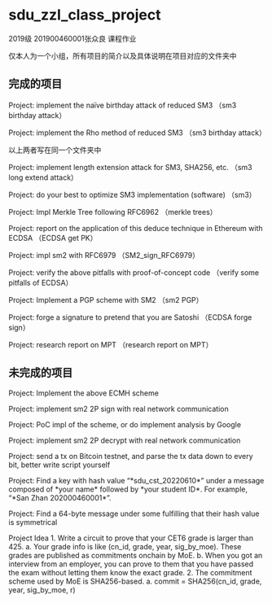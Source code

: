# sdu_zzl_class_project
2019级 201900460001张众良 课程作业

仅本人为一个小组，所有项目的简介以及具体说明在项目对应的文件夹中

## 完成的项目

Project: implement the naïve birthday attack of reduced SM3 （sm3 birthday attack）

Project: implement the Rho method of reduced SM3 （sm3 birthday attack）

以上两者写在同一个文件夹中

Project: implement length extension attack for SM3, SHA256, etc. （sm3 long extend attack）

Project: do your best to optimize SM3 implementation (software) （sm3）

Project: Impl Merkle Tree following RFC6962   （merkle trees）

Project: report on the application of this deduce technique in Ethereum with ECDSA  （ECDSA get PK）

Project: impl sm2 with RFC6979 （SM2_sign_RFC6979）

Project: verify the above pitfalls with proof-of-concept code （verify some pitfalls of ECDSA）

Project: Implement a PGP scheme with SM2 （sm2 PGP）

Project: forge a signature to pretend that you are Satoshi  （ECDSA forge sign）

Project: research report on MPT （research report on MPT）

## 未完成的项目

Project: Implement the above ECMH scheme

Project: implement sm2 2P sign with real network communication

Project: PoC impl of the scheme, or do implement analysis by Google

Project: implement sm2 2P decrypt with real network communication

Project: send a tx on Bitcoin testnet, and parse the tx data down to every bit, better write script yourself

Project: Find a key with hash value “\*sdu_cst_20220610\*” under a message composed of \*your name\* followed by \*your student ID\*. For example, “\*San Zhan 202000460001\*”. 

Project: Find a 64-byte message under some  fulfilling that their hash value is symmetrical

Project Idea 1. Write a circuit to prove that your CET6 grade is larger than 425. a. Your grade info is like (cn_id, grade, year, sig_by_moe). These grades are published as commitments onchain by MoE. b. When you got an interview from an employer, you can prove to them that you have passed the exam without letting them know the exact grade. 2. The commitment scheme used by MoE is SHA256-based. a. commit = SHA256(cn_id, grade, year, sig_by_moe, r)
